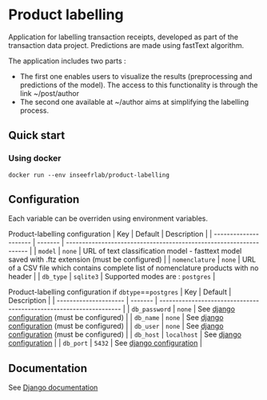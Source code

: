 # Product labelling

Application for labelling transaction receipts, developed as part of the transaction data project. Predictions are made using fastText algorithm.

The application includes two parts :

* The first one enables users to visualize the results (preprocessing and predictions of the model). The access to this functionality is through the link ~/post/author
* The second one available at ~/author aims at simplifying the labelling process.

## Quick start

### Using docker

```
docker run --env inseefrlab/product-labelling
```

## Configuration

Each variable can be overriden using environment variables.

Product-labelling configuration
| Key | Default | Description |
| --------------------- | ------- | ------------------------------------------------------------------ |
| `model` | `none` | URL of text classification model - fasttext model saved with .ftz extension (must be configured) |
| `nomenclature` | `none` | URL of a CSV file which contains complete list of nomenclature products with no header |
| `db_type` | `sqlite3` | Supported modes are : `postgres` |

Product-labelling configuration if `dbtype`==`postgres`
| Key | Default | Description |
| --------------------- | ------- | ------------------------------------------------------------------ |
| `db_password` | `none` | See [django configuration](https://docs.djangoproject.com/fr/3.0/ref/settings/#std:setting-DATABASES) (must be configured) |
| `db_name` | `none` | See [django configuration](https://docs.djangoproject.com/fr/3.0/ref/settings/#std:setting-DATABASES) (must be configured) |
| `db_user` | `none` | See [django configuration](https://docs.djangoproject.com/fr/3.0/ref/settings/#std:setting-DATABASES) (must be configured) |
| `db_host` | `localhost` | See [django configuration](https://docs.djangoproject.com/fr/3.0/ref/settings/#std:setting-DATABASES) |
| `db_port` | `5432` | See [django configuration](https://docs.djangoproject.com/fr/3.0/ref/settings/#std:setting-DATABASES) |

## Documentation

See [Django documentation](https://docs.djangoproject.com/fr/3.0/)



